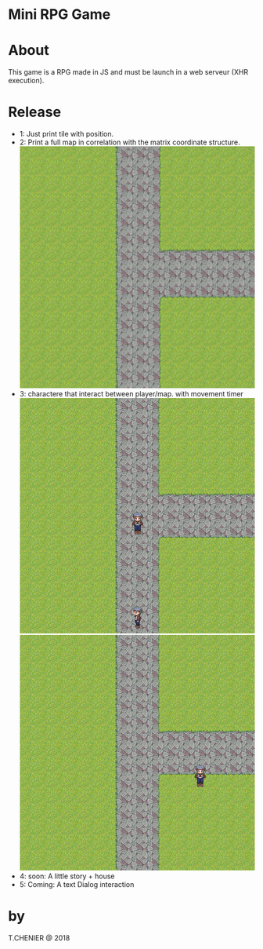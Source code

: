 # Mini RPG Game

# About
This game is a RPG made in JS and must be launch in a web serveur (XHR execution).

# Release
- 1: Just print tile with position.
- 2: Print a full map in correlation with the matrix coordinate structure.<br>
![alt text](https://github.com/cerb3re/miniRPG_JS/blob/master/demo/firstMapLook.png)<br/>
- 3: charactere that interact between player/map. with movement timer<br>
![alt text](https://github.com/cerb3re/miniRPG_JS/blob/master/demo/firstChar.png)<br/>
![alt text](https://github.com/cerb3re/miniRPG_JS/blob/master/demo/firstMovement.png)<br/>
- 4: soon: A little story + house
- 5: Coming: A text Dialog interaction


# by
T.CHENIER @ 2018